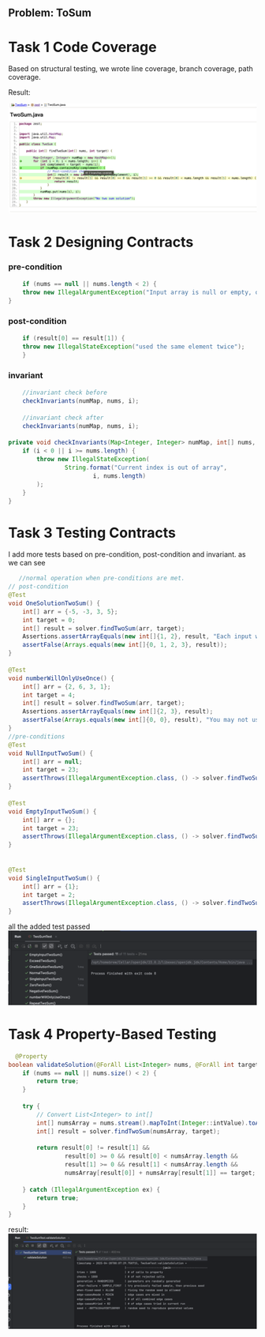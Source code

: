 ## Problem: ToSum

# Task 1 Code Coverage

Based on structural testing, we wrote line coverage, branch coverage, path coverage.

Result: 

![jacoco_images.png](TwoSum/images/jacoco_images.png)

# Task 2 Designing Contracts
### pre-condition
```java
    if (nums == null || nums.length < 2) {
    throw new IllegalArgumentException("Input array is null or empty, or less than 2 elements in array");
}
```
### post-condition
```java
    if (result[0] == result[1]) {
    throw new IllegalStateException("used the same element twice");
    }
```
### invariant
```java
    //invariant check before
    checkInvariants(numMap, nums, i);

    //invariant check after
    checkInvariants(numMap, nums, i);
    
private void checkInvariants(Map<Integer, Integer> numMap, int[] nums, int i) {
    if (i < 0 || i >= nums.length) {
        throw new IllegalStateException(
                String.format("Current index is out of array",
                        i, nums.length)
        );
    }
}
```
# Task 3 Testing Contracts
I add  more tests based on pre-condition, post-condition and invariant.
as we can see

```java
   //normal operation when pre-conditions are met.
// post-condition
@Test
void OneSolutionTwoSum() {
    int[] arr = {-5, -3, 3, 5};
    int target = 0;
    int[] result = solver.findTwoSum(arr, target);
    Assertions.assertArrayEquals(new int[]{1, 2}, result, "Each input will have exactly one solution");
    assertFalse(Arrays.equals(new int[]{0, 1, 2, 3}, result));
}

@Test
void numberWillOnlyUseOnce() {
    int[] arr = {2, 6, 3, 1};
    int target = 4;
    int[] result = solver.findTwoSum(arr, target);
    Assertions.assertArrayEquals(new int[]{2, 3}, result);
    assertFalse(Arrays.equals(new int[]{0, 0}, result), "You may not use the same element of the array twice.");
}
//pre-conditions
@Test
void NullInputTwoSum() {
    int[] arr = null;
    int target = 23;
    assertThrows(IllegalArgumentException.class, () -> solver.findTwoSum(arr, target), "Input cannot be null");
}

@Test
void EmptyInputTwoSum() {
    int[] arr = {};
    int target = 23;
    assertThrows(IllegalArgumentException.class, () -> solver.findTwoSum(arr, target), "Input cannot be empty");
}


@Test
void SingleInputTwoSum() {
    int[] arr = {1};
    int target = 2;
    assertThrows(IllegalArgumentException.class, () -> solver.findTwoSum(arr, target), "Input cannot be a single number");
}


```
all the added test passed
![passedconditions.png](TwoSum/images/passedconditions.png)

# Task 4 Property-Based Testing

```java
  @Property
boolean validateSolution(@ForAll List<Integer> nums, @ForAll int target) {
    if (nums == null || nums.size() < 2) {
        return true;
    }

    try {
        // Convert List<Integer> to int[]
        int[] numsArray = nums.stream().mapToInt(Integer::intValue).toArray();
        int[] result = solver.findTwoSum(numsArray, target);

        return result[0] != result[1] &&
                result[0] >= 0 && result[0] < numsArray.length &&
                result[1] >= 0 && result[1] < numsArray.length &&
                numsArray[result[0]] + numsArray[result[1]] == target;

    } catch (IllegalArgumentException ex) {
        return true;
    }
}
```

result:
![PBT.png](TwoSum/images/PBT.png)
